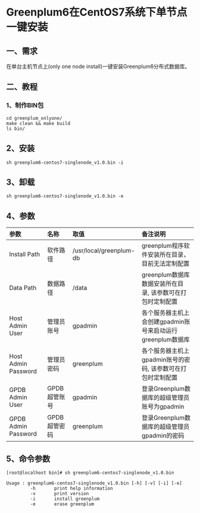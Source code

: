 # Greenplum6在CentOS7系统下单节点一键安装

## 一、需求

在单台主机节点上(only one node install)一键安装Greenplum6分布式数据库。

## 二、教程

### 1、制作BIN包

```
cd greenplum_onlyone/
make clean && make build
ls bin/
```

## 2、安装

```
sh greenplum6-centos7-singlenode_v1.0.bin -i
```

## 3、卸载

```
sh greenplum6-centos7-singlenode_v1.0.bin -e
```

## 4、参数

| 参数 | 名称 | 取值 | 备注说明 |
| :------| :------ | :------ | :------ |
| Install Path | 软件路径 | /usr/local/greenplum-db | greenplum程序软件安装所在目录，目前无法定制配置 |
| Data Path | 数据路径 | /data | greenplum数据库数据安装所在目录, 该参数可在打包时定制配置 |
| Host Admin User | 管理员账号 | gpadmin | 各个服务器主机上会创建gpadmin账号来启动运行greenplum数据库 |
| Host Admin Password | 管理员密码 | greenplum | 各个服务器主机上gpadmin账号的密码, 该参数可在打包时定制配置|
| GPDB Admin User | GPDB超管账号 | gpadmin | 登录Greenplum数据库的超级管理员账号为gpadmin |
| GPDB Admin Password| GPDB超管密码 | greenplum | 登录Greenplum数据库的超级管理员gpadmin的密码 |

## 5、命令参数

```
[root@localhost bin]# sh greenplum6-centos7-singlenode_v1.0.bin

Usage : greenplum6-centos7-singlenode_v1.0.bin [-h] [-v] [-i] [-e]
         -h       print help information
         -v       print version
         -i       install greenplum
         -e       erase greenplum
```